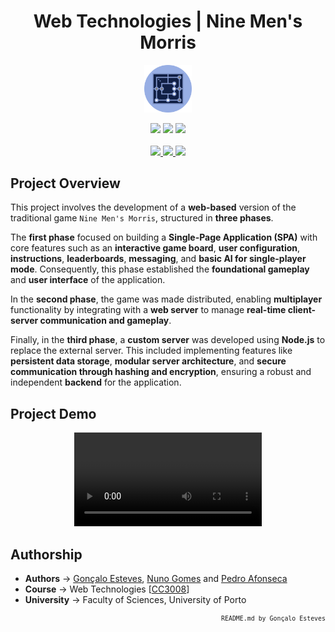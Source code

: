 <div align="center">

# Web Technologies | Nine Men's Morris

</div>

<p align="center" width="100%">
    <img src="./Nine-Mens-Morris/public/static/images/logo.png" width="15%" height="15%" />
</p>

<div align="center">
    <a>
        <img src="https://img.shields.io/badge/Made%20with-HTML-142348?style=for-the-badge&logo=html5&logoColor=142348">
    </a>
    <a>
        <img src="https://img.shields.io/badge/Made%20with-CSS-142348?style=for-the-badge&logo=css3&logoColor=142348">
    </a>
    <a>
        <img src="https://img.shields.io/badge/Made%20with-Javascript-142348?style=for-the-badge&logo=javascript&logoColor=142348">
    </a>
</div>

<br/>

<div align="center">
    <a href="https://github.com/EstevesX10/_REPO_NAME_/blob/main/LICENSE">
        <img src="https://img.shields.io/github/license/EstevesX10/_REPO_NAME_?style=flat&logo=gitbook&logoColor=142348&label=License&color=142348">
    </a>
    <a href="">
        <img src="https://img.shields.io/github/repo-size/EstevesX10/_REPO_NAME_?style=flat&logo=googlecloudstorage&logoColor=142348&logoSize=auto&label=Repository%20Size&color=142348">
    </a>
    <a href="">
        <img src="https://img.shields.io/github/stars/EstevesX10/_REPO_NAME_?style=flat&logo=adafruit&logoColor=142348&logoSize=auto&label=Stars&color=142348">
    </a>
</div>

## Project Overview

This project involves the development of a **web-based** version of the traditional game `Nine Men's Morris`, structured in **three phases**.

The **first phase** focused on building a **Single-Page Application (SPA)** with core features such as an **interactive game board**, **user configuration**, **instructions**, **leaderboards**, **messaging**, and **basic AI for single-player mode**. Consequently, this phase established the **foundational gameplay** and **user interface** of the application.

In the **second phase**, the game was made distributed, enabling **multiplayer** functionality by integrating with a **web server** to manage **real-time client-server communication and gameplay**.

Finally, in the **third phase**, a **custom server** was developed using **Node.js** to replace the external server. This included implementing features like **persistent data storage**, **modular server architecture**, and **secure communication through hashing and encryption**, ensuring a robust and independent **backend** for the application.

## Project Demo

<div align = "center">
 <video src= "https://github.com/user-attachments/assets/d5b41125-6592-43f9-8f64-eaba62ef4500" />
</div>

## Authorship

- **Authors** &#8594; [Gonçalo Esteves](https://github.com/EstevesX10), [Nuno Gomes](https://github.com/NightF0x26) and [Pedro Afonseca](https://github.com/PsuperX)
- **Course** &#8594; Web Technologies [[CC3008](https://sigarra.up.pt/fcup/en/ucurr_geral.ficha_uc_view?pv_ocorrencia_id=548310)]
- **University** &#8594; Faculty of Sciences, University of Porto

<div align="right">
<sub>

<!-- <sup></sup> -->

`README.md by Gonçalo Esteves`
</sub>

</div>
